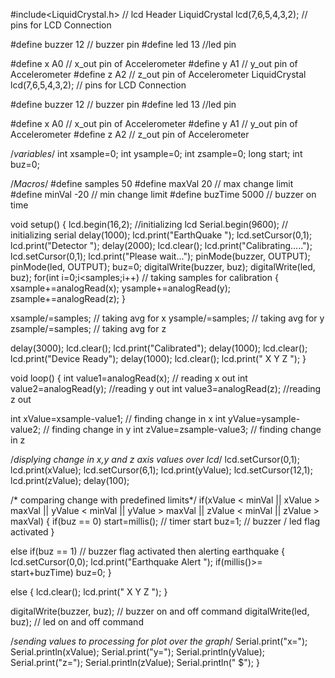 
#include<LiquidCrystal.h> // lcd Header
LiquidCrystal lcd(7,6,5,4,3,2); // pins for LCD Connection
 
#define buzzer 12 // buzzer pin
#define led 13 //led pin
 
#define x A0 // x_out pin of Accelerometer
#define y A1 // y_out pin of Accelerometer
#define z A2 // z_out pin of Accelerometer
LiquidCrystal lcd(7,6,5,4,3,2); // pins for LCD Connection
 
#define buzzer 12 // buzzer pin
#define led 13 //led pin
 
#define x A0 // x_out pin of Accelerometer
#define y A1 // y_out pin of Accelerometer
#define z A2 // z_out pin of Accelerometer
 
/*variables*/
int xsample=0;
int ysample=0;
int zsample=0;
long start;
int buz=0;
 
/*Macros*/
#define samples 50
#define maxVal 20 // max change limit
#define minVal -20 // min change limit
#define buzTime 5000 // buzzer on time
 
void setup()
{
lcd.begin(16,2); //initializing lcd
Serial.begin(9600); // initializing serial
delay(1000);
lcd.print("EarthQuake ");
lcd.setCursor(0,1);
lcd.print("Detector ");
delay(2000);
lcd.clear();
lcd.print("Calibrating.....");
lcd.setCursor(0,1);
lcd.print("Please wait...");
pinMode(buzzer, OUTPUT);
pinMode(led, OUTPUT);
buz=0;
digitalWrite(buzzer, buz);
digitalWrite(led, buz);
for(int i=0;i<samples;i++) // taking samples for calibration
{
xsample+=analogRead(x);
ysample+=analogRead(y);
zsample+=analogRead(z);
}
 
xsample/=samples; // taking avg for x
ysample/=samples; // taking avg for y
zsample/=samples; // taking avg for z
 
delay(3000);
lcd.clear();
lcd.print("Calibrated");
delay(1000);
lcd.clear();
lcd.print("Device Ready");
delay(1000);
lcd.clear();
lcd.print(" X Y Z ");
}
 
void loop()
{
int value1=analogRead(x); // reading x out
int value2=analogRead(y); //reading y out
int value3=analogRead(z); //reading z out
 
int xValue=xsample-value1; // finding change in x
int yValue=ysample-value2; // finding change in y
int zValue=zsample-value3; // finding change in z
 
/*displying change in x,y and z axis values over lcd*/
lcd.setCursor(0,1);
lcd.print(xValue);
lcd.setCursor(6,1);
lcd.print(yValue);
lcd.setCursor(12,1);
lcd.print(zValue);
delay(100);
 
/* comparing change with predefined limits*/
if(xValue < minVal || xValue > maxVal || yValue < minVal || yValue > maxVal || zValue < minVal || zValue > maxVal)
{
if(buz == 0)
start=millis(); // timer start
buz=1; // buzzer / led flag activated
}
 
else if(buz == 1) // buzzer flag activated then alerting earthquake
{
lcd.setCursor(0,0);
lcd.print("Earthquake Alert ");
if(millis()>= start+buzTime)
buz=0;
}
 
else
{
lcd.clear();
lcd.print(" X Y Z ");
}
 
digitalWrite(buzzer, buz); // buzzer on and off command
digitalWrite(led, buz); // led on and off command
 
/*sending values to processing for plot over the graph*/
Serial.print("x=");
Serial.println(xValue);
Serial.print("y=");
Serial.println(yValue);
Serial.print("z=");
Serial.println(zValue);
Serial.println(" $");
}

